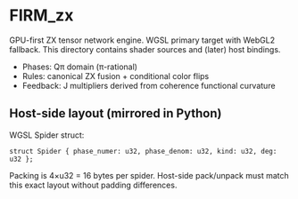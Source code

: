 # FIRM_zx

GPU-first ZX tensor network engine. WGSL primary target with WebGL2 fallback.
This directory contains shader sources and (later) host bindings.

- Phases: Qπ domain (π-rational)
- Rules: canonical ZX fusion + conditional color flips
- Feedback: J multipliers derived from coherence functional curvature

## Host-side layout (mirrored in Python)

WGSL Spider struct:

```
struct Spider { phase_numer: u32, phase_denom: u32, kind: u32, deg: u32 };
```

Packing is 4×u32 = 16 bytes per spider. Host-side pack/unpack must match this
exact layout without padding differences.
